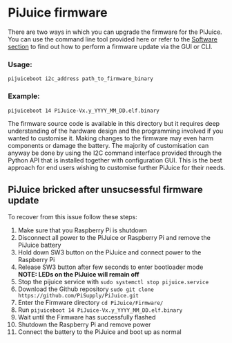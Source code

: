 # PiJuice firmware

There are two ways in which you can upgrade the firmware for the PiJuice. You can use the command line tool provided here or refer to the [Software section](https://github.com/PiSupply/PiJuice/tree/master/Software) to find out how to perform a firmware update via the GUI or CLI.

### Usage:
```text
pijuiceboot i2c_address path_to_firmware_binary
```

### Example:
```bash
pijuiceboot 14 PiJuice-Vx.y_YYYY_MM_DD.elf.binary
```

The firmware source code is available in this directory but it requires deep understanding of the hardware design and the programming involved if you wanted to customise it. Making changes to the firmware may even harm components or damage the battery.
The majority of customisation can anyway be done by using the I2C command interface provided through the Python API that is installed together with configuration GUI. This is the best approach for end users wishing to customise further PiJuice for their needs.

## PiJuice bricked after unsucsessful firmware update

To recover from this issue follow these steps:

1. Make sure that you Raspberry Pi is shutdown
2. Disconnect all power to the PiJuice or Raspberry Pi and remove the PiJuice battery
3. Hold down SW3 button on the PiJuice and connect power to the Raspberry Pi
4. Release SW3 button after few seconds to enter bootloader mode\
**NOTE: LEDs on the PiJuice will remain off**
5. Stop the pijuice service with `sudo systemctl stop pijuice.service`
6. Download the Github repository `sudo git clone https://github.com/PiSupply/PiJuice.git`
7. Enter the Firmware directory `cd PiJuice/Firmware/`
8. Run `pijuiceboot 14 PiJuice-Vx.y_YYYY_MM_DD.elf.binary`
9. Wait until the Firmware has successfully flashed
10. Shutdown the Raspberry Pi and remove power
11. Connect the battery to the PiJuice and boot up as normal
